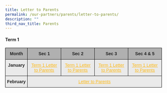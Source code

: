 ```yaml
---
title: Letter to Parents
permalink: /our-partners/parents/letter-to-parents/
description: ""
third_nav_title: Parents
---
```

#### Term 1

<style type="text/css">
.tg  {border-collapse:collapse;border-spacing:0;}
.tg td{border-color:black;border-style:solid;border-width:1px;font-family:Arial, sans-serif;font-size:14px;
  overflow:hidden;padding:10px 5px;word-break:normal;}
.tg th{border-color:black;border-style:solid;border-width:1px;font-family:Arial, sans-serif;font-size:14px;
  font-weight:normal;overflow:hidden;padding:10px 5px;word-break:normal;}
.tg .tg-n4qt{background-color:#EAEAEA;color:#222;font-weight:bold;text-align:center;vertical-align:top}
.tg .tg-dwlh{background-color:#B0B0B0;color:#222;font-weight:bold;text-align:center;vertical-align:middle}
.tg .tg-j0e3{background-color:#EAEAEA;color:#222;font-weight:bold;text-align:center;vertical-align:middle}
.tg .tg-l5i7{background-color:#EAEAEA;color:#FDB813;font-weight:bold;text-align:center;text-decoration:underline;vertical-align:top}
</style>
<table class="tg">
<thead>
  <tr>
    <th class="tg-dwlh"><span style="color:#222;background-color:#B0B0B0">Month</span></th>
    <th class="tg-dwlh"><span style="color:#222;background-color:#B0B0B0">Sec 1 </span></th>
    <th class="tg-dwlh"><span style="color:#222;background-color:#B0B0B0">Sec 2 </span></th>
    <th class="tg-dwlh"><span style="color:#222;background-color:#B0B0B0">Sec 3 </span></th>
    <th class="tg-dwlh"><span style="color:#222;background-color:#B0B0B0">Sec 4 &amp; 5 </span></th>
  </tr>
</thead>
<tbody>
  <tr>
    <td class="tg-n4qt">    <span style="color:#222;background-color:#EAEAEA">January</span></td>
    <td class="tg-j0e3"><span style="color:#222;background-color:#EAEAEA"> </span><a href="https://woodgrovesec.moe.edu.sg/qql/slot/u609/Letters%20for%20Parents/2022/T1%20W2_Sec%201%20Letter%20to%20Parents.pdf"><span style="font-weight:500;text-decoration:underline;color:#FDB813">Term 1 Letter to Parents</span></a></td>
    <td class="tg-l5i7"><a href="https://woodgrovesec.moe.edu.sg/qql/slot/u609/Letters%20for%20Parents/2022/T1%20W2_Sec%202-5%20Letter%20to%20Parents.pdf"><span style="font-weight:500;text-decoration:underline;color:#FDB813">Term 1 Letter to Parents</span></a></td>
    <td class="tg-l5i7"><a href="https://woodgrovesec.moe.edu.sg/qql/slot/u609/Letters%20for%20Parents/2022/T1%20W2_Sec%202-5%20Letter%20to%20Parents.pdf"><span style="font-weight:500;text-decoration:underline;color:#FDB813">Term 1 Letter to Parents</span></a></td>
    <td class="tg-l5i7"><a href="https://woodgrovesec.moe.edu.sg/qql/slot/u609/Letters%20for%20Parents/2022/T1%20W2_Sec%202-5%20Letter%20to%20Parents.pdf"><span style="font-weight:500;text-decoration:underline;color:#FDB813">Term 1 Letter to Parents</span></a></td>
  </tr>
  <tr>
    <td class="tg-j0e3"><span style="color:#222;background-color:#EAEAEA"> February</span></td>
    <td class="tg-j0e3" colspan="4"><span style="color:#222;background-color:#EAEAEA">     </span><a href="https://woodgrovesec.moe.edu.sg/qql/slot/u609/Letters%20for%20Parents/2022/T1%20W8_Letter%20to%20Parents.pdf"><span style="font-weight:500;text-decoration:underline;color:#FDB813">Letter to Parents </span></a><span style="color:#222;background-color:#EAEAEA"> </span></td>
  </tr>
</tbody>
</table>